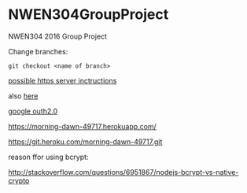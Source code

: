 # NWEN304GroupProject
NWEN304 2016 Group Project



Change branches:
~~~
git checkout <name of branch>
~~~


[possible https server inctructions](http://stackoverflow.com/questions/5998694/how-to-create-an-https-server-in-node-js)


also [here](https://nodejs.org/api/https.html)

[google outh2.0](https://github.com/jaredhanson/passport-google-oauth2)

https://morning-dawn-49717.herokuapp.com/

https://git.heroku.com/morning-dawn-49717.git



reason ffor using bcrypt:

http://stackoverflow.com/questions/6951867/nodejs-bcrypt-vs-native-crypto